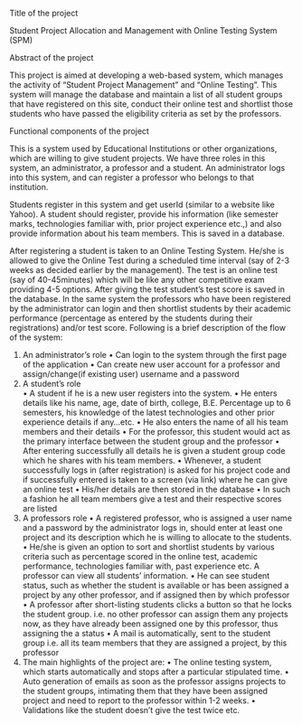 Title of the project

Student Project Allocation and Management with Online Testing System (SPM)

Abstract of the project

This project is aimed at developing a web-based system, which manages the activity of “Student Project Management” and “Online Testing”. This system will manage the database and maintain a list of all student groups that have registered on this site, conduct their online test and shortlist those students who have passed the eligibility criteria as set by the professors.

Functional components of the project

This is a system used by Educational Institutions or other organizations, which are willing to give student projects. We have three roles in this system, an administrator, a professor and a student. An administrator logs into this system, and can register a professor who belongs to that institution. 

 Students register in this system and get userId (similar to a website like Yahoo). A student should register, provide his information (like semester marks, technologies familiar with, prior project experience etc.,) and also provide information about his team members. This is saved in a database.

After registering a student is taken to an Online Testing System. He/she is allowed to give the Online Test during a scheduled time interval (say of 2-3 weeks as decided earlier by the management). The test is an online test (say of 40-45minutes) which will be like any other competitive exam providing 4-5 options. After giving the test student’s test score is saved in the database.
In the same system the professors who have been registered by the administrator can login and then shortlist students by their academic performance (percentage as entered by the students during their registrations) and/or test score.  Following is a brief description of the flow of the system:
  
1.	An administrator’s role 
•	Can login to the system through the first page of the application 
•	Can create new user account for a professor and assign/change(if existing user) username and  a password
2.	A student’s role         
•	A student if he is a new user registers into the system.
•	He enters details like his name, age, date of birth, college, B.E. Percentage up to 6 semesters, his knowledge of the latest technologies and other prior experience details if any…etc.
•	He also enters the name of all his team members and their details
•	For the professor, this student would act as the primary interface between the student group and the professor
•	After entering successfully all details he is given a student group code which he shares with his team members.
•	Whenever, a student successfully logs in (after registration) is asked for his project code and if successfully entered is taken to a screen (via link) where he can give an online test 
•	His/her details are then stored in the database 
•	In such a fashion he all team members give a test and their respective scores are listed
3.	A professors role 
•	A registered professor, who is assigned a user name and a password by the administrator logs in, should enter at least one project and its description which he is willing to allocate to the students.
•	He/she is given an option to sort and shortlist students by various criteria such as percentage scored in the online test, academic performance, technologies familiar with, past experience etc. A professor can view all students’ information.
•	He can see student status, such as whether the student is available or has been assigned a project by any other professor, and if assigned then by which professor 
•	A professor after short-listing students clicks a button so that he locks the student group. i.e. no other professor can assign them any projects now, as they have already been assigned one by this professor, thus assigning the a status
•	A mail is automatically, sent to the student group i.e. all its team members that they are assigned a project, by this professor
4.	The main highlights of the project are:
•	The online testing system, which starts automatically and stops after a particular stipulated time.
•	Auto generation of emails as soon as the professor assigns projects to the student groups, intimating them that they have been assigned project and need to report to the professor within 1-2 weeks.
•	Validations like the student doesn’t give the test twice etc.

